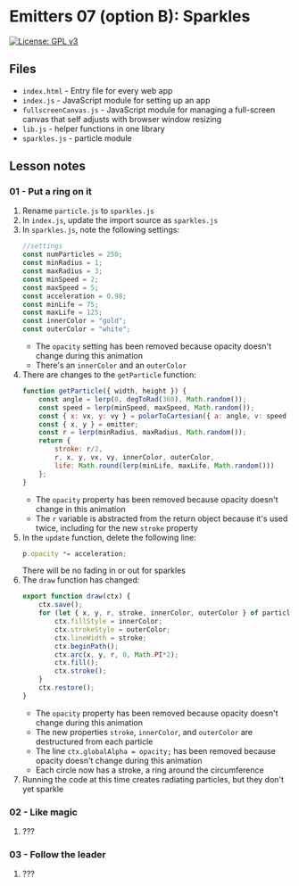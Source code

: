 # Emitters 07 (option B): Sparkles

[![License: GPL v3](https://img.shields.io/badge/License-GPLv3-blue.svg)](https://www.gnu.org/licenses/gpl-3.0)

## Files

* <code>index.html</code> - Entry file for every web app
* <code>index.js</code> - JavaScript module for setting up an app
* <code>fullscreenCanvas.js</code> - JavaScript module for managing a full-screen canvas that self adjusts with browser window resizing
* <code>lib.js</code> - helper functions in one library
* <code>sparkles.js</code> - particle module

## Lesson notes

### 01 - Put a ring on it
1. Rename <code>particle.js</code> to <code>sparkles.js</code>
2. In <code>index.js</code>, update the import source as <code>sparkles.js</code>
3. In <code>sparkles.js</code>, note the following settings:
    ```js
    //settings
    const numParticles = 250;
    const minRadius = 1;
    const maxRadius = 3;
    const minSpeed = 2;
    const maxSpeed = 5;
    const acceleration = 0.98;
    const minLife = 75;
    const maxLife = 125;
    const innerColor = "gold";
    const outerColor = "white";
    ```
    * The <code>opacity</code> setting has been removed because opacity doesn't change during this animation
    * There's an <code>innerColor</code> and an <code>outerColor</code>
4. There are changes to the <code>getParticle</code> function:
    ```js
    function getParticle({ width, height }) {
        const angle = lerp(0, degToRad(360), Math.random());
        const speed = lerp(minSpeed, maxSpeed, Math.random());
        const { x: vx, y: vy } = polarToCartesian({ a: angle, v: speed });
        const { x, y } = emitter;
        const r = lerp(minRadius, maxRadius, Math.random());
        return {
            stroke: r/2,
            r, x, y, vx, vy, innerColor, outerColor,
            life: Math.round(lerp(minLife, maxLife, Math.random()))
        };
    }
    ```
    * The <code>opacity</code> property has been removed because opacity doesn't change in this animation
    * The <code>r</code> variable is abstracted from the return object because it's used twice, including for the new <code>stroke</code> property
5. In the <code>update</code> function, delete the following line:
    ```js
    p.opacity *= acceleration;
    ```
    There will be no fading in or out for sparkles
6. The <code>draw</code> function has changed:
    ```js
    export function draw(ctx) {
        ctx.save();
        for (let { x, y, r, stroke, innerColor, outerColor } of particles) {
            ctx.fillStyle = innerColor;
            ctx.strokeStyle = outerColor;
            ctx.lineWidth = stroke;
            ctx.beginPath();
            ctx.arc(x, y, r, 0, Math.PI*2);
            ctx.fill();
            ctx.stroke();
        }
        ctx.restore();
    }
    ```
    * The <code>opacity</code> property has been removed because opacity doesn't change during this animation
    * The new properties <code>stroke</code>, <code>innerColor</code>, and <code>outerColor</code> are destructured from each particle
    * The line <code>ctx.globalAlpha = opacity;</code> has been removed because opacity doesn't change during this animation
    * Each circle now has a stroke, a ring around the circumference
7. Running the code at this time creates radiating particles, but they don't yet sparkle

### 02 - Like magic

1. ???

### 03 - Follow the leader

1. ???